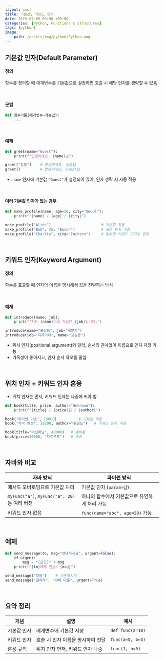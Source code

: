 ```yaml
---
layout: post
title: 기본값, 키워드 인자
date: 2025-07-09 09:00 +09:00
categories: [Python, Functions & Structures]
tags: [python]
image:
    path: /assets/img/python/Python.png
---
```


## 기본값 인자(Default Parameter)

#### 정의

함수를 정의할 때 매개변수를 기본값으로 설정하면 호출 시 해당 인자를 생략할 수 있음

<br>

#### 문법

```python
def 함수이름(매개변수=기본값):
    ...

```

<br>

#### 예제

```python
def greet(name="Guest"):
    print(f"안녕하세요, {name}님")

greet("길동")    # 안녕하세요, 길동님
greet()         # 안녕하세요, Guest님
```

- `name` 인자에 기본값 `"Guest"`가 설정되어 있어, 인자 생략 시 자동 적용 

<br>

#### 여러 기본값 인자가 있는 경우

```python
def make_profile(name, age=20, city="Seoul"):
    print(f"{name} / {age} / {city}")

make_profile("Alice")                       # 기본값 적용
make_profile("Bob", 25, "Busan")            # 모든 인자 지정
make_profile("Charlie", city="Incheon")     # 일부만 키워드 인자로 변경
```

<br>

## 키워드 인자(Keyword Argument)

#### 정의

함수를 호출할 때 인자의 이름을 명시해서 값을 전달하는 방식

<br>

#### 예제

```python
def introduce(name, job):
    print(f"저는 {name}이고 직업은 {job}입니다.")

introduce(name="홍길동", job="개발자")
introduce(job="디자이너", name="고길동")
```

- 위치 인자(positional argument)와 달리, 순서와 관계없이 이름으로 인자 지정 가능
- 가독성이 좋아지고, 인자 순서 착오를 줄임

<br>

## 위치 인자 + 키워드 인자 혼용

- 위치 인자는 먼저, 키워드 인자는 나중에 써야 함

```python
def book(title, price, author="Unknown"):
    print(f"{title} / {price}원 / {author}")

book("파이썬 기초", 15000)          # 기본값 적용
book("자바 완성", 20200, author="홍길도")   # 키워드 인자 사용
```

```python
book(title="머신러닝", 40000)   # 올바름
book(price=10000, "자료구조")   # 오류
```

<br>

## 자바와 비교


| 자바 방식                                    | 파이썬 방식                        |
| ---------------------------------------- | ----------------------------- |
| 메서드 오버로딩으로 기본값 처리                        | 기본값 인자 (`param=값`)            |
| `myFunc("a")`, `myFunc("a", 20)` 등 여러 버전 | 하나의 함수에서 기본값으로 유연하게 처리 가능     |
| 키워드 인자 없음                                | `func(name="abc", age=30)` 가능 |

<br>

## 예제

```python
def send_message(to, msg="안녕하세요", urgent=False):
    if urgent:
        msg = "[긴급]" + msg
    print(f"{to}에게 전송: {msg}")

send_message("길동")    # 기본메시지
send_message("관리자", "서버 다운", urgent=True)
```

<br>

## 요약 정리

| 개념 | 설명 | 예시 |
|-|-|-|
| 기본값 인자 | 매개변수에 기본값 지정 | `def func(a=10)` |
| 키워드 인자 | 호출 시 인자 이름을 명시하여 전달 | `func(a=5, b=3)` |
| 혼용 규칙 | 위치 인자 먼저, 키워드 인자 나중 | `func(1, b=5)` |

